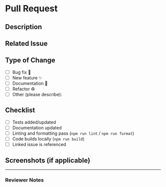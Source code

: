 # Pull Request

## Description
<!-- Briefly describe the changes introduced by this PR -->

## Related Issue
<!-- Link to related GitHub Issue, e.g. Closes #123 -->

## Type of Change
- [ ] Bug fix 🐛
- [ ] New feature ✨
- [ ] Documentation 📖
- [ ] Refactor ♻️
- [ ] Other (please describe):

## Checklist
- [ ] Tests added/updated
- [ ] Documentation updated
- [ ] Linting and formatting pass (`npm run lint` / `npm run format`)
- [ ] Code builds locally (`npm run build`)
- [ ] Linked issue is referenced

## Screenshots (if applicable)

---

### Reviewer Notes
<!-- Any special notes for the reviewer (setup, testing, known issues, etc.) -->
